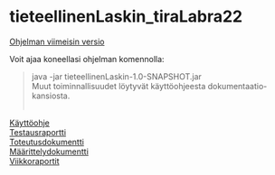 # tieteellinenLaskin_tiraLabra22

[Ohjelman viimeisin versio](https://github.com/savalre/tieteellinenLaskin_tiraLabra22/releases/tag/final)<br>

Voit ajaa koneellasi ohjelman komennolla: 
>java -jar tieteellinenLaskin-1.0-SNAPSHOT.jar <br>
Muut toiminnallisuudet löytyvät käyttöohjeesta dokumentaatio-kansiosta.
<br><br>

[Käyttöohje](https://github.com/savalre/tieteellinenLaskin_tiraLabra22/blob/main/dokumentaatio/k%C3%A4ytt%C3%B6ohje.md)<br>
[Testausraportti](https://github.com/savalre/tieteellinenLaskin_tiraLabra22/blob/main/dokumentaatio/testausraportti.md)<br>
[Toteutusdokumentti](https://github.com/savalre/tieteellinenLaskin_tiraLabra22/blob/main/dokumentaatio/toteutusdokumentti.md)<br>
[Määrittelydokumentti](https://github.com/savalre/tieteellinenLaskin_tiraLabra22/blob/main/dokumentaatio/m%C3%A4%C3%A4rittelydokumentti.md)<br>
[Viikkoraportit](https://github.com/savalre/tieteellinenLaskin_tiraLabra22/blob/main/dokumentaatio/viikkoraportit)<br><br>
